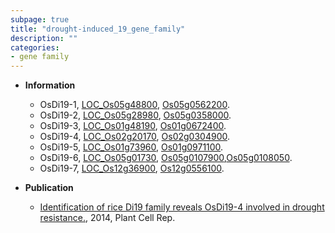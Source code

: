 ```yaml
---
subpage: true
title: "drought-induced_19_gene_family"
description: ""
categories:
- gene family
---
```


* **Information**  
    + OsDi19-1, [LOC_Os05g48800](http://rice.plantbiology.msu.edu/cgi-bin/ORF_infopage.cgi?orf=LOC_Os05g48800), [Os05g0562200](http://rapdb.dna.affrc.go.jp/viewer/gbrowse_details/irgsp1?name=Os05g0562200).
    + OsDi19-2, [LOC_Os05g28980](http://rice.plantbiology.msu.edu/cgi-bin/ORF_infopage.cgi?orf=LOC_Os05g28980), [Os05g0358000](http://rapdb.dna.affrc.go.jp/viewer/gbrowse_details/irgsp1?name=Os05g0358000).
    + OsDi19-3, [LOC_Os01g48190](http://rice.plantbiology.msu.edu/cgi-bin/ORF_infopage.cgi?orf=LOC_Os01g48190), [Os01g0672400](http://rapdb.dna.affrc.go.jp/viewer/gbrowse_details/irgsp1?name=Os01g0672400).
    + OsDi19-4, [LOC_Os02g20170](http://rice.plantbiology.msu.edu/cgi-bin/ORF_infopage.cgi?orf=LOC_Os02g20170), [Os02g0304900](http://rapdb.dna.affrc.go.jp/viewer/gbrowse_details/irgsp1?name=Os02g0304900).
    + OsDi19-5, [LOC_Os01g73960](http://rice.plantbiology.msu.edu/cgi-bin/ORF_infopage.cgi?orf=LOC_Os01g73960), [Os01g0971100](http://rapdb.dna.affrc.go.jp/viewer/gbrowse_details/irgsp1?name=Os01g0971100).
    + OsDi19-6, [LOC_Os05g01730](http://rice.plantbiology.msu.edu/cgi-bin/ORF_infopage.cgi?orf=LOC_Os05g01730), [Os05g0107900](http://rapdb.dna.affrc.go.jp/viewer/gbrowse_details/irgsp1?name=Os05g0107900),[Os05g0108050](http://rapdb.dna.affrc.go.jp/viewer/gbrowse_details/irgsp1?name=Os05g0108050).
    + OsDi19-7, [LOC_Os12g36900](http://rice.plantbiology.msu.edu/cgi-bin/ORF_infopage.cgi?orf=LOC_Os12g36900), [Os12g0556100](http://rapdb.dna.affrc.go.jp/viewer/gbrowse_details/irgsp1?name=Os12g0556100).

* **Publication**  
    + [Identification of rice Di19 family reveals OsDi19-4 involved in drought resistance.](http://www.ncbi.nlm.nih.gov/pubmed?term=Identification+of+rice+Di19+family+reveals+OsDi19-4+involved+in+drought+resistance.%5BTitle%5D), 2014, Plant Cell Rep.


